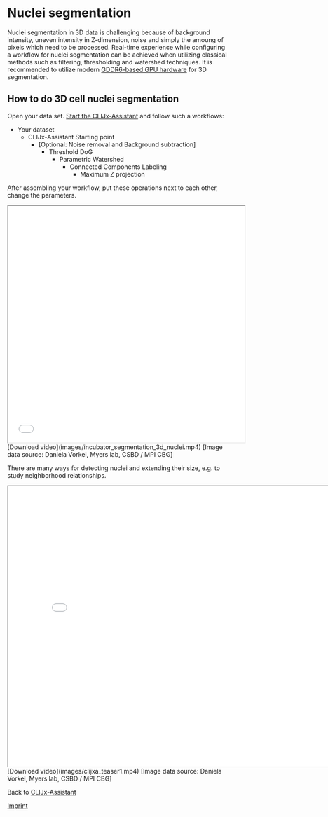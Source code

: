 # Nuclei segmentation
Nuclei segmentation in 3D data is challenging because of background intensity, uneven intensity in Z-dimension, noise 
and simply the amoung of pixels which need to be processed. 
Real-time experience while configuring a workflow for nuclei segmentation can be achieved when utilizing classical methods
such as filtering, thresholding and watershed techniques. 
It is recommended to utilize modern [GDDR6-based GPU hardware](https://clij.github.io/assistant/installation#hardware) for 3D segmentation.

## How to do 3D cell nuclei segmentation
Open your data set. [Start the CLIJx-Assistant](https://clij.github.io/assistant/getting_started) and follow such a workflows:

* Your dataset
  * CLIJx-Assistant Starting point
    * [Optional: Noise removal and Background subtraction]
      * Threshold DoG
        * Parametric Watershed
          * Connected Components Labeling
            * Maximum Z projection

After assembling your workflow, put these operations next to each other, change the parameters.

<iframe src="images/incubator_segmentation_3d_nuclei.mp4" width="540" height="540"></iframe>
[Download video](images/incubator_segmentation_3d_nuclei.mp4)
[Image data source: Daniela Vorkel, Myers lab, CSBD / MPI CBG]

There are many ways for detecting nuclei and extending their size, e.g. to study neighborhood relationships.
<iframe src="images/clijxa_teaser1_fast.mp4" width="800" height="640"></iframe>
[Download video](images/clijxa_teaser1.mp4) [Image data source: Daniela Vorkel, Myers lab, CSBD / MPI CBG]

Back to [CLIJx-Assistant](https://clij.github.io/assistant)

[Imprint](https://clij.github.io/imprint)
